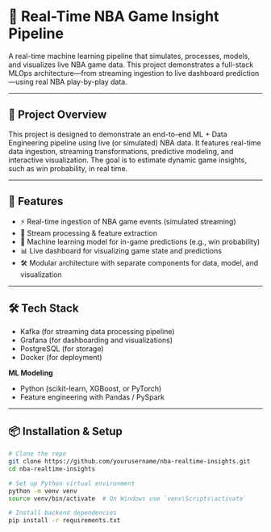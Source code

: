 # 🏀 Real-Time NBA Game Insight Pipeline

A real-time machine learning pipeline that simulates, processes, models, and visualizes live NBA game data. This project demonstrates a full-stack MLOps architecture—from streaming ingestion to live dashboard prediction—using real NBA play-by-play data.

---

## 📌 Project Overview

This project is designed to demonstrate an end-to-end ML + Data Engineering pipeline using live (or simulated) NBA data. It features real-time data ingestion, streaming transformations, predictive modeling, and interactive visualization. The goal is to estimate dynamic game insights, such as win probability, in real time.

---

## 🚀 Features

- ⚡ Real-time ingestion of NBA game events (simulated streaming)
- 🔄 Stream processing & feature extraction
- 🧠 Machine learning model for in-game predictions (e.g., win probability)
- 📊 Live dashboard for visualizing game state and predictions
- 🛠️ Modular architecture with separate components for data, model, and visualization

---

## 🛠️ Tech Stack

- Kafka (for streaming data processing pipeline)
- Grafana (for dashboarding and visualizations)
- PostgreSQL (for storage)
- Docker (for deployment)

**ML Modeling**

- Python (scikit-learn, XGBoost, or PyTorch)
- Feature engineering with Pandas / PySpark

---

## 📦 Installation & Setup

```bash
# Clone the repo
git clone https://github.com/yourusername/nba-realtime-insights.git
cd nba-realtime-insights

# Set up Python virtual environment
python -m venv venv
source venv/bin/activate  # On Windows use `venv\Scripts\activate`

# Install backend dependencies
pip install -r requirements.txt

```

